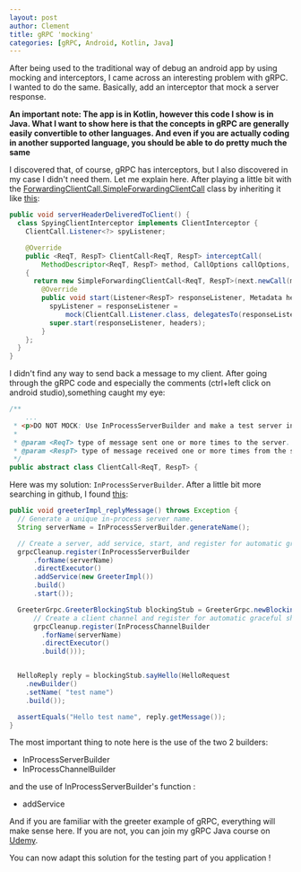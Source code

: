 ```yaml
---
layout: post
author: Clement
title: gRPC 'mocking'
categories: [gRPC, Android, Kotlin, Java]
---
```


After being used to the traditional way of debug an android app by using mocking and interceptors, I came across an interesting problem with gRPC. I wanted to do the same. Basically, add an interceptor that mock a server response.

**An important note: The app is in Kotlin, however this code I show is in Java. What I want to show here is that the concepts in gRPC are generally easily convertible to other languages. And even if you are actually coding in another supported language, you should be able to do pretty much the same**

I discovered that, of course, gRPC has interceptors, but I also discovered in my case I didn't need them. Let me explain here. After playing a little bit with the [ForwardingClientCall.SimpleForwardingClientCall](https://grpc.github.io/grpc-java/javadoc/io/grpc/ForwardingClientCall.SimpleForwardingClientCall.html) class by inheriting it like [this](https://github.com/grpc/grpc-java/blob/master/examples/src/test/java/io/grpc/examples/header/HeaderServerInterceptorTest.java):

```java
public void serverHeaderDeliveredToClient() {
  class SpyingClientInterceptor implements ClientInterceptor {
    ClientCall.Listener<?> spyListener;

    @Override
    public <ReqT, RespT> ClientCall<ReqT, RespT> interceptCall(
        MethodDescriptor<ReqT, RespT> method, CallOptions callOptions, Channel next)
    {
      return new SimpleForwardingClientCall<ReqT, RespT>(next.newCall(method, callOptions)) {
        @Override
        public void start(Listener<RespT> responseListener, Metadata headers) {
          spyListener = responseListener =
              mock(ClientCall.Listener.class, delegatesTo(responseListener));
          super.start(responseListener, headers);
        }
    };
  }
}
```

I didn't find any way to send back a message to my client. After going through the gRPC code and especially the comments (ctrl+left click on android studio),something caught my eye:

```java
/**
    ...
 * <p>DO NOT MOCK: Use InProcessServerBuilder and make a test server instead.
 *
 * @param <ReqT> type of message sent one or more times to the server.
 * @param <RespT> type of message received one or more times from the server.
 */
public abstract class ClientCall<ReqT, RespT> {
```

Here was my solution: `InProcessServerBuilder`. After a little bit more searching in github, I found [this](https://github.com/grpc/grpc-java/blob/e6c8534f10d938566a62e38792a74032955e6c82/examples/src/test/java/io/grpc/examples/helloworld/HelloWorldServerTest.java):

```java
public void greeterImpl_replyMessage() throws Exception {
  // Generate a unique in-process server name.
  String serverName = InProcessServerBuilder.generateName();

  // Create a server, add service, start, and register for automatic graceful shutdown.
  grpcCleanup.register(InProcessServerBuilder
      .forName(serverName)
      .directExecutor()
      .addService(new GreeterImpl())
      .build()
      .start());

  GreeterGrpc.GreeterBlockingStub blockingStub = GreeterGrpc.newBlockingStub(
      // Create a client channel and register for automatic graceful shutdown.
      grpcCleanup.register(InProcessChannelBuilder
        .forName(serverName)
        .directExecutor()
        .build()));


  HelloReply reply = blockingStub.sayHello(HelloRequest
    .newBuilder()
    .setName( "test name")
    .build());

  assertEquals("Hello test name", reply.getMessage());
}
```

The most important thing to note here is the use of the two 2 builders:

- InProcessServerBuilder
- InProcessChannelBuilder

and the use of InProcessServerBuilder's function :

- addService

And if you are familiar with the greeter example of gRPC, everything will make sense here. If you are not, you can join my gRPC Java course on [Udemy](https://www.udemy.com/course/grpc-java/?referralCode=9648E53DF9F3D92EB2EA).

You can now adapt this solution for the testing part of you application !